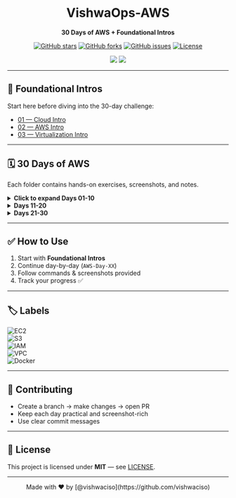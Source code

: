 <div align="center">

#  VishwaOps-AWS

**30 Days of AWS + Foundational Intros**

[![GitHub stars](https://img.shields.io/github/stars/vishwaciso/VishwaOps-AWS?style=for-the-badge)](https://github.com/vishwaciso/VishwaOps-AWS/stargazers)
[![GitHub forks](https://img.shields.io/github/forks/vishwaciso/VishwaOps-AWS?style=for-the-badge)](https://github.com/vishwaciso/VishwaOps-AWS/forks)
[![GitHub issues](https://img.shields.io/github/issues/vishwaciso/VishwaOps-AWS?style=for-the-badge)](https://github.com/vishwaciso/VishwaOps-AWS/issues)
[![License](https://img.shields.io/badge/License-MIT-blue.svg?style=for-the-badge)](./LICENSE)

<img src="https://img.shields.io/github/last-commit/vishwaciso/VishwaOps-AWS?style=for-the-badge" />
<img src="https://img.shields.io/badge/AWS-Cloud-orange?style=for-the-badge&logo=amazon-aws&logoColor=white" />

</div>

---

## 📘 Foundational Intros  

Start here before diving into the 30-day challenge:  

- [01 — Cloud Intro](./01-Cloud-Intro/)  
- [02 — AWS Intro](./02-AWS-Intro/)  
- [03 — Virtualization Intro](./03-virtualization-intro/)  

---

## 🗓️ 30 Days of AWS  

Each folder contains hands-on exercises, screenshots, and notes.  

<details>
<summary><b>Click to expand Days 01-10</b></summary>

- [AWS-Day-01](./AWS-Day-01/)  
- [AWS-Day-02](./AWS-Day-02/)  
- [AWS-Day-03](./AWS-Day-03/)  
- [AWS-Day-04](./AWS-Day-04/)  
- [AWS-Day-05](./AWS-Day-05/)  
- [AWS-Day-06](./AWS-Day-06/)  
- [AWS-Day-07](./AWS-Day-07/)  
- [AWS-Day-08](./AWS-Day-08/)  
- [AWS-Day-09](./AWS-Day-09/)  
- [AWS-Day-10](./AWS-Day-10/)  

</details>

<details>
<summary><b>Days 11-20</b></summary>

- [AWS-Day-11](./AWS-Day-11/)  
- [AWS-Day-12](./AWS-Day-12/)  
- [AWS-Day-13](./AWS-Day-13/)  
- [AWS-Day-14](./AWS-Day-14/)  
- [AWS-Day-15](./AWS-Day-15/)  
- [AWS-Day-16](./AWS-Day-16/)  
- [AWS-Day-17](./AWS-Day-17/)  
- [AWS-Day-18](./AWS-Day-18/)  
- [AWS-Day-19](./AWS-Day-19/)  
- [AWS-Day-20](./AWS-Day-20/)  

</details>

<details>
<summary><b>Days 21-30</b></summary>

- [AWS-Day-21](./AWS-Day-21/)  
- [AWS-Day-22](./AWS-Day-22/)  
- [AWS-Day-23](./AWS-Day-23/)  
- [AWS-Day-24](./AWS-Day-24/)  
- [AWS-Day-25](./AWS-Day-25/)  
- [AWS-Day-26](./AWS-Day-26/)  
- [AWS-Day-27](./AWS-Day-27/)  
- [AWS-Day-28](./AWS-Day-28/)  
- [AWS-Day-29](./AWS-Day-29/)  
- [AWS-Day-30](./AWS-Day-30/)  

</details>

---

## ✅ How to Use  

1. Start with **Foundational Intros**  
2. Continue day-by-day (`AWS-Day-XX`)  
3. Follow commands & screenshots provided  
4. Track your progress ✅  

---

## 🏷️ Labels  

![EC2](https://img.shields.io/badge/AWS-EC2-FF9900?logo=amazon-aws&logoColor=white)  
![S3](https://img.shields.io/badge/AWS-S3-569A31?logo=amazon-s3&logoColor=white)  
![IAM](https://img.shields.io/badge/AWS-IAM-232F3E?logo=amazon-aws&logoColor=white)  
![VPC](https://img.shields.io/badge/AWS-VPC-146EB4?logo=amazon-aws&logoColor=white)  
![Docker](https://img.shields.io/badge/Containers-Docker-2496ED?logo=docker&logoColor=white)  

---

## 🤝 Contributing  

- Create a branch → make changes → open PR  
- Keep each day practical and screenshot-rich  
- Use clear commit messages  

---

## 📜 License  

This project is licensed under **MIT** — see [LICENSE](./LICENSE).  

---

<div align="center">  
Made with ❤️ by [@vishwaciso](https://github.com/vishwaciso)  
</div>
